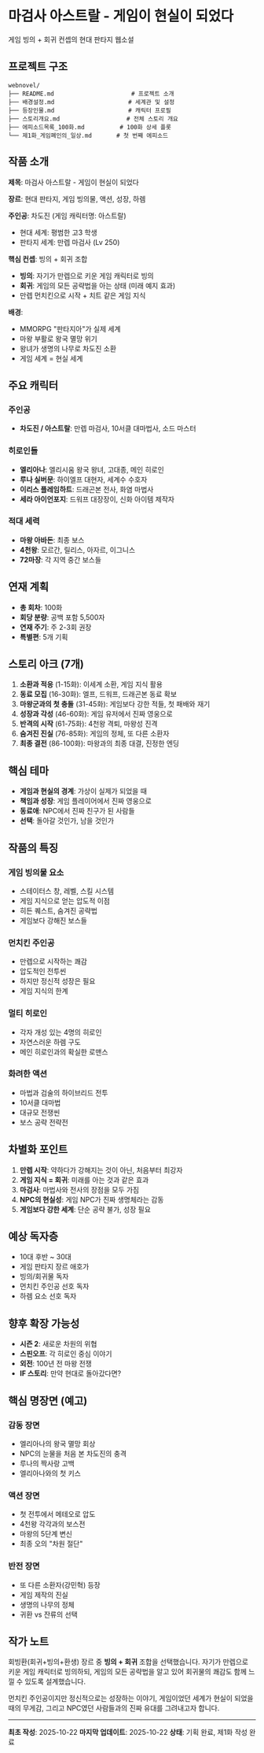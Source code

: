 # 마검사 아스트랄 - 게임이 현실이 되었다

게임 빙의 + 회귀 컨셉의 현대 판타지 웹소설

## 프로젝트 구조

```
webnovel/
├── README.md                      # 프로젝트 소개
├── 배경설정.md                     # 세계관 및 설정
├── 등장인물.md                     # 캐릭터 프로필
├── 스토리개요.md                   # 전체 스토리 개요
├── 에피소드목록_100화.md          # 100화 상세 플롯
└── 제1화_게임폐인의_일상.md       # 첫 번째 에피소드
```

## 작품 소개

**제목**: 마검사 아스트랄 - 게임이 현실이 되었다

**장르**: 현대 판타지, 게임 빙의물, 액션, 성장, 하렘

**주인공**: 차도진 (게임 캐릭터명: 아스트랄)
- 현대 세계: 평범한 고3 학생
- 판타지 세계: 만렙 마검사 (Lv 250)

**핵심 컨셉**: 빙의 + 회귀 조합
- **빙의**: 자기가 만렙으로 키운 게임 캐릭터로 빙의
- **회귀**: 게임의 모든 공략법을 아는 상태 (미래 예지 효과)
- 만렙 먼치킨으로 시작 + 치트 같은 게임 지식

**배경**:
- MMORPG "판타지아"가 실제 세계
- 마왕 부활로 왕국 멸망 위기
- 왕녀가 생명의 나무로 차도진 소환
- 게임 세계 = 현실 세계

## 주요 캐릭터

### 주인공
- **차도진 / 아스트랄**: 만렙 마검사, 10서클 대마법사, 소드 마스터

### 히로인들
- **엘리아나**: 엘리시움 왕국 왕녀, 고대종, 메인 히로인
- **루나 실버문**: 하이엘프 대현자, 세계수 수호자
- **이리스 플레임하트**: 드래곤본 전사, 화염 마법사
- **세라 아이언포지**: 드워프 대장장이, 신화 아이템 제작자

### 적대 세력
- **마왕 아바돈**: 최종 보스
- **4천왕**: 모르간, 릴리스, 아자르, 이그니스
- **72마장**: 각 지역 중간 보스들

## 연재 계획

- **총 회차**: 100화
- **회당 분량**: 공백 포함 5,500자
- **연재 주기**: 주 2-3회 권장
- **특별편**: 5개 기획

## 스토리 아크 (7개)

1. **소환과 적응** (1-15화): 이세계 소환, 게임 지식 활용
2. **동료 모집** (16-30화): 엘프, 드워프, 드래곤본 동료 확보
3. **마왕군과의 첫 충돌** (31-45화): 게임보다 강한 적들, 첫 패배와 재기
4. **성장과 각성** (46-60화): 게임 유저에서 진짜 영웅으로
5. **반격의 시작** (61-75화): 4천왕 격퇴, 마왕성 진격
6. **숨겨진 진실** (76-85화): 게임의 정체, 또 다른 소환자
7. **최종 결전** (86-100화): 마왕과의 최종 대결, 진정한 엔딩

## 핵심 테마

- **게임과 현실의 경계**: 가상이 실제가 되었을 때
- **책임과 성장**: 게임 플레이어에서 진짜 영웅으로
- **동료애**: NPC에서 진짜 친구가 된 사람들
- **선택**: 돌아갈 것인가, 남을 것인가

## 작품의 특징

### 게임 빙의물 요소
- 스테이터스 창, 레벨, 스킬 시스템
- 게임 지식으로 얻는 압도적 이점
- 히든 퀘스트, 숨겨진 공략법
- 게임보다 강해진 보스들

### 먼치킨 주인공
- 만렙으로 시작하는 쾌감
- 압도적인 전투씬
- 하지만 정신적 성장은 필요
- 게임 지식의 한계

### 멀티 히로인
- 각자 개성 있는 4명의 히로인
- 자연스러운 하렘 구도
- 메인 히로인과의 확실한 로맨스

### 화려한 액션
- 마법과 검술의 하이브리드 전투
- 10서클 대마법
- 대규모 전쟁씬
- 보스 공략 전략전

## 차별화 포인트

1. **만렙 시작**: 약하다가 강해지는 것이 아닌, 처음부터 최강자
2. **게임 지식 = 회귀**: 미래를 아는 것과 같은 효과
3. **마검사**: 마법사와 전사의 장점을 모두 가짐
4. **NPC의 현실성**: 게임 NPC가 진짜 생명체라는 감동
5. **게임보다 강한 세계**: 단순 공략 불가, 성장 필요

## 예상 독자층

- 10대 후반 ~ 30대
- 게임 판타지 장르 애호가
- 빙의/회귀물 독자
- 먼치킨 주인공 선호 독자
- 하렘 요소 선호 독자

## 향후 확장 가능성

- **시즌 2**: 새로운 차원의 위협
- **스핀오프**: 각 히로인 중심 이야기
- **외전**: 100년 전 마왕 전쟁
- **IF 스토리**: 만약 현대로 돌아갔다면?

## 핵심 명장면 (예고)

### 감동 장면
- 엘리아나의 왕국 멸망 회상
- NPC의 눈물을 처음 본 차도진의 충격
- 루나의 짝사랑 고백
- 엘리아나와의 첫 키스

### 액션 장면
- 첫 전투에서 메테오로 압도
- 4천왕 각각과의 보스전
- 마왕의 5단계 변신
- 최종 오의 "차원 절단"

### 반전 장면
- 또 다른 소환자(강민혁) 등장
- 게임 제작의 진실
- 생명의 나무의 정체
- 귀환 vs 잔류의 선택

## 작가 노트

회빙환(회귀+빙의+환생) 장르 중 **빙의 + 회귀** 조합을 선택했습니다.
자기가 만렙으로 키운 게임 캐릭터로 빙의하되, 게임의 모든 공략법을 알고 있어
회귀물의 쾌감도 함께 느낄 수 있도록 설계했습니다.

먼치킨 주인공이지만 정신적으로는 성장하는 이야기,
게임이었던 세계가 현실이 되었을 때의 무게감,
그리고 NPC였던 사람들과의 진짜 유대를 그려내고자 합니다.

---

**최초 작성**: 2025-10-22
**마지막 업데이트**: 2025-10-22
**상태**: 기획 완료, 제1화 작성 완료

